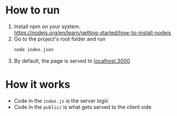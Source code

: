 # How to run
1. Install npm on your system.  
   https://nodejs.org/en/learn/getting-started/how-to-install-nodejs
2. Go to the project's root folder and run
   ``` bash
   node index.json
   ```
3. By default, the page is served to [localhost:3000](http://localhost:3000)

# How it works
 - Code in the `index.js` is the server logic
 - Code in the `public/` is what gets served to the client side
